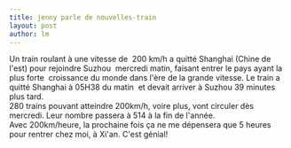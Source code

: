 ```yaml
---
title: jenny parle de nouvelles-train 
layout: post
author: lm
---
```

<p>Un train roulant à une vitesse de  200 km/h a quitté Shanghai (Chine de l&#39;est) pour rejoindre Suzhou  mercredi matin, faisant entrer le pays ayant la plus forte  croissance du monde dans l&#39;ère de la grande vitesse. Le train a quitté Shanghai à 05H38 du matin  et devait arriver à Suzhou 39 minutes plus tard. <br />280 trains pouvant atteindre 200km/h, voire plus, vont circuler dès mercredi. Leur nombre passera à 514 à la fin de l&#39;année.<br />Avec 200km/heure, la prochaine fois ça ne me dépensera que 5 heures pour rentrer chez moi, à Xi&#39;an. C&#39;est génial! </p>
